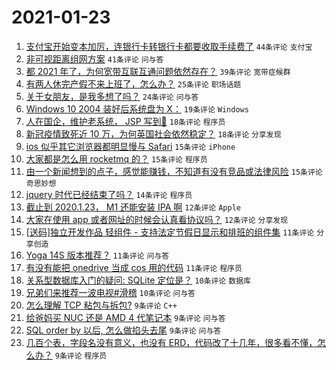 # 2021-01-23

1. [支付宝开始变本加厉，连银行卡转银行卡都要收取手续费了](https://www.v2ex.com/t/747601) `44条评论` `支付宝`
1. [非可视距离组网方案](https://www.v2ex.com/t/747638) `41条评论` `问与答`
1. [都 2021 年了，为何宽带互联互通问题依然存在？](https://www.v2ex.com/t/747608) `39条评论` `宽带症候群`
1. [有两人休完产假不来上班了，怎么办？](https://www.v2ex.com/t/747708) `25条评论` `职场话题`
1. [关于女朋友，是我多想了吗？](https://www.v2ex.com/t/747679) `24条评论` `问与答`
1. [Windows 10 2004 装好后系统盘为 X：](https://www.v2ex.com/t/747661) `19条评论` `Windows`
1. [人在国企，维护老系统， JSP 写到🤮](https://www.v2ex.com/t/747678) `18条评论` `程序员`
1. [新冠疫情致死近 10 万，为何英国社会依然稳定？](https://www.v2ex.com/t/747623) `18条评论` `分享发现`
1. [ios 似乎其它浏览器都明显慢与 Safari](https://www.v2ex.com/t/747658) `15条评论` `iPhone`
1. [大家都是怎么用 rocketmq 的？](https://www.v2ex.com/t/747645) `15条评论` `程序员`
1. [由一个新闻想到的点子，感觉能赚钱，不知道有没有竞品或法律风险](https://www.v2ex.com/t/747592) `15条评论` `奇思妙想`
1. [jquery 时代已经结束了吗？](https://www.v2ex.com/t/747726) `14条评论` `程序员`
1. [截止到 2020.1.23， M1 还能安装 IPA 啊](https://www.v2ex.com/t/747668) `12条评论` `Apple`
1. [大家在使用 app 或者网址的时候会认真看协议吗？](https://www.v2ex.com/t/747664) `12条评论` `分享发现`
1. [[送码]独立开发作品 轻组件 - 支持法定节假日显示和排班的组件集](https://www.v2ex.com/t/747596) `11条评论` `分享创造`
1. [Yoga 14S 版本推荐？](https://www.v2ex.com/t/747587) `11条评论` `问与答`
1. [有没有能把 onedrive 当成 cos 用的代码](https://www.v2ex.com/t/747583) `11条评论` `程序员`
1. [关系型数据库入门的疑问: SQLite 定位是？](https://www.v2ex.com/t/747715) `10条评论` `数据库`
1. [兄弟们来推荐一波电视#滑稽](https://www.v2ex.com/t/747600) `10条评论` `问与答`
1. [怎么理解 TCP 粘包与拆包?](https://www.v2ex.com/t/747735) `9条评论` `C++`
1. [给爸妈买 NUC 还是 AMD 4 代笔记本](https://www.v2ex.com/t/747702) `9条评论` `问与答`
1. [SQL order by 以后, 怎么做掐头去尾](https://www.v2ex.com/t/747691) `9条评论` `问与答`
1. [几百个表，字段名没有意义，也没有 ERD，代码改了十几年，很多看不懂，怎么办？](https://www.v2ex.com/t/747644) `9条评论` `程序员`
